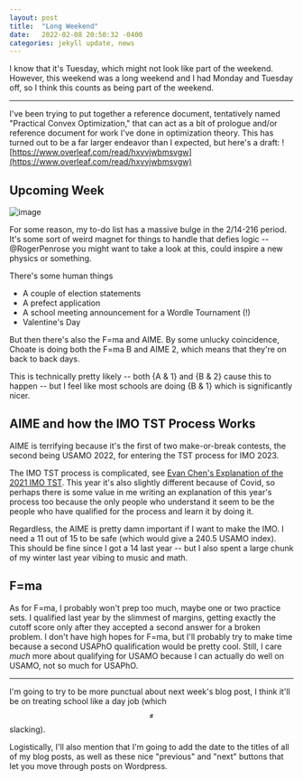 ```yaml
---
layout: post
title:  "Long Weekend"
date:   2022-02-08 20:50:32 -0400
categories: jekyll update, news
---
```

I know that it's Tuesday, which might not look like part of the weekend. However, this weekend was a long weekend and I had Monday and Tuesday off, so I think this counts as being part of the weekend.

----
I've been trying to put together a reference document, tentatively named "Practical Convex Optimization," that can act as a bit of prologue and/or reference document for work I've done in optimization theory. This has turned out to be a far larger endeavor than I expected, but here's a draft: 
![https://www.overleaf.com/read/hxvvjwbmsvgw](https://www.overleaf.com/read/hxvvjwbmsvgw)


## Upcoming Week
![image](assets/214216meme)

For some reason, my to-do list has a massive bulge in the 2/14-216 period. It's some sort of weird magnet for things to handle that defies logic -- @RogerPenrose you might want to take a look at this, could inspire a new physics or something.

There's some human things
- A couple of election statements
- A prefect application
- A school meeting announcement for a Wordle Tournament (!)
- Valentine's Day

But then there's also the F=ma and AIME. By some unlucky coincidence, Choate is doing both the F=ma B and AIME 2, which means that they're on back to back days.

This is technically pretty likely -- both {A & 1} and {B & 2} cause this to happen -- but I feel like most schools are doing {B & 1} which is significantly nicer.


## AIME and how the IMO TST Process Works
AIME is terrifying because it's the first of two make-or-break contests, the second being USAMO 2022, for entering the TST process for IMO 2023. 

The IMO TST process is complicated, see <a href="https://blog.evanchen.cc/2020/11/10/usa-special-team-selection-test-series-for-imo-2021/">Evan Chen's Explanation of the 2021 IMO TST</a>. This year it's also slightly different because of Covid, so perhaps there is some value in me writing an explanation of this year's process too because the only people who understand it seem to be the people who have qualified for the process and learn it by doing it.

Regardless, the AIME is pretty damn important if I want to make the IMO. I need a 11 out of 15 to be safe (which would give a 240.5 USAMO index). This should be fine since I got a 14 last year -- but I also spent a large chunk of my winter last year vibing to music and math.

## F=ma
As for F=ma, I probably won't prep too much, maybe one or two practice sets. I qualified last year by the slimmest of margins, getting exactly the cutoff score only after they accepted a second answer for a broken problem. I don't have high hopes for F=ma, but I'll probably try to make time because a second USAPhO qualification would be pretty cool. Still, I care *much* more about qualifying for USAMO because I can actually do well on USAMO, not so much for USAPhO.

--- 
I'm going to try to be more punctual about next week's blog post, I think it'll be on treating school like a day job (which $$\neq$$ slacking). 

Logistically, I'll also mention that I'm going to add the date to the titles of all of my blog posts, as well as these nice "previous" and "next" buttons that let you move through posts on Wordpress.